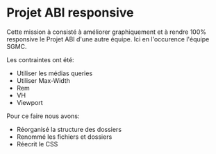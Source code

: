 # Projet ABI responsive

Cette mission à consisté à améliorer graphiquement et à rendre 100% 
responsive le Projet ABI d'une autre équipe. Ici en l'occurence l'équipe SGMC.

Les contraintes ont été:
  - Utiliser les médias queries
  - Utiliser Max-Width
  - Rem
  - VH
  - Viewport

Pour ce faire nous avons:
  - Réorganisé la structure des dossiers
  - Renommé les fichiers et dossiers
  - Réecrit le CSS
  
